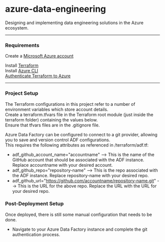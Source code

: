 # azure-data-engineering

Designing and implementing data engineering solutions in the Azure ecosystem.

***

### Requirements

Create a [Microsoft Azure account](https://azure.microsoft.com/en-us/pricing/purchase-options/azure-account/search?ef_id=_k_EAIaIQobChMImPu25uDnjgMVonR_AB36uTt-EAAYASAAEgLPIPD_BwE_k_&OCID=AIDcmmfq865whp_SEM__k_EAIaIQobChMImPu25uDnjgMVonR_AB36uTt-EAAYASAAEgLPIPD_BwE_k_&gad_source=1&gad_campaignid=22826911111&gclid=EAIaIQobChMImPu25uDnjgMVonR_AB36uTt-EAAYASAAEgLPIPD_BwE)  

Install [Terraform](https://developer.hashicorp.com/terraform/tutorials/aws-get-started/install-cli)  
Install [Azure CLI](https://learn.microsoft.com/en-us/cli/azure/install-azure-cli?view=azure-cli-latest)  
[Authenticate Terraform to Azure](https://learn.microsoft.com/en-us/azure/developer/terraform/authenticate-to-azure?tabs=bash)  

***

### Project Setup

The Terraform configurations in this project refer to a number of environment variables which store account details.  
Create a terraform.tfvars file in the Terraform root module (just inside the terraform folder) containing the values below.  
Ensure that tfvars files are in the .gitignore file.    

Azure Data Factory can be configured to connect to a git provider, allowing you to save and version control ADF configurations.   
This requires the following attributes as referenced in /terraform/adf.tf:  

- adf_github_account_name="accountname" --> This is the name of the GitHub account that should be associated with the ADF instance. Replace accountname with your desired account.
- adf_github_repo="repository-name" --> This is the repo associated with the ADF instance. Replace repository-name with your desired repo.
- adf_github_url="https://github.com/accountname/repository-name.git" --> This is the URL for the above repo. Replace the URL with the URL for your desired repo. 

### Post-Deployment Setup

Once deployed, there is still some manual configuration that needs to be done.  

- Navigate to your Azure Data Factory instance and complete the git authentication process. 